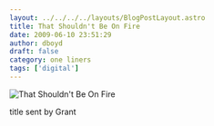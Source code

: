 ```yaml
---
layout: ../../../../layouts/BlogPostLayout.astro
title: That Shouldn't Be On Fire
date: 2009-06-10 23:51:29
author: dboyd
draft: false
category: one liners
tags: ['digital']
---
```

<img
    srcset="https://img.selfiespirits.com/images/2009/06/carFire_480.avif 480w"
    sizes="(max-width: 480px) 100vw"
    src="https://img.selfiespirits.com/images/2009/06/carFire.jpg"
    alt="That Shouldn't Be On Fire"
/>

title sent by Grant

